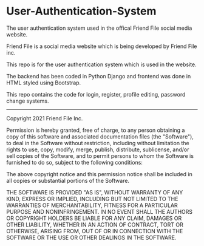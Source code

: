 # User-Authentication-System
The user authentication system used in the offical Friend File social media website.



Friend File is a social media website which is being developed by Friend File inc.


This repo is for the user authentication system which is used in the website.

The backend has been coded in Python Django and frontend was done in HTML styled using Bootstrap. 

This repo contains the code for login, register, profile editing, password change systems.


-----------------------------------------------------

Copyright 2021 Friend File Inc.

Permission is hereby granted, free of charge, to any person obtaining a copy of this software and associated documentation files (the "Software"), to deal in the Software without restriction, including without limitation the rights to use, copy, modify, merge, publish, distribute, sublicense, and/or sell copies of the Software, and to permit persons to whom the Software is furnished to do so, subject to the following conditions:

The above copyright notice and this permission notice shall be included in all copies or substantial portions of the Software.

THE SOFTWARE IS PROVIDED "AS IS", WITHOUT WARRANTY OF ANY KIND, EXPRESS OR IMPLIED, INCLUDING BUT NOT LIMITED TO THE WARRANTIES OF MERCHANTABILITY, FITNESS FOR A PARTICULAR PURPOSE AND NONINFRINGEMENT. IN NO EVENT SHALL THE AUTHORS OR COPYRIGHT HOLDERS BE LIABLE FOR ANY CLAIM, DAMAGES OR OTHER LIABILITY, WHETHER IN AN ACTION OF CONTRACT, TORT OR OTHERWISE, ARISING FROM, OUT OF OR IN CONNECTION WITH THE SOFTWARE OR THE USE OR OTHER DEALINGS IN THE SOFTWARE.
